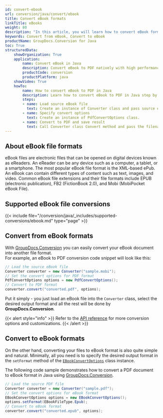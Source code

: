 ```yaml
---
id: convert-ebook
url: conversion/java/convert/ebook
title: Convert eBook formats
linkTitle: eBooks
weight: 80
description: "In this article, you will learn how to convert eBook formats with GroupDocs.Conversion for Java."
keywords: Convert from eBook, Convert to eBook
productName: GroupDocs.Conversion for Java
toc: True
structuredData:
    showOrganization: True
    application:    
        name: Convert eBook in Java    
        description: Convert eBook to PDF natively with high performance using Java language and GroupDocs.Conversion for Java APIs
        productCode: conversion
        productPlatform: java 
    showVideo: True
    howTo:
        name: How to convert eBook to PDF in Java 
        description: Learn how to convert eBook to PDF in Java step by step
        steps:
        - name: Load source eBook file 
          text: Create an instance of Converter class and pass source eBook file path as a constructor parameter. You may specify absolute or relative file paths as per your requirements. 
        - name: Specify convert options 
          text: Create an instance of PdfConvertOptions class.
        - name: Convert to PDF and save result 
          text: Call Converter class Convert method and pass the filename for the converted PDF file and the PdfConvertOptions object from the previous step as parameters.
---
```


## About eBook file formats

eBook files are electronic files that can be opened on digital devices known as eReaders. An eReader can be any device such as a computer, a tablet, or a smartphone. The most popular eBook file format is the XML-based ePub. An eBook can contain different types of content such as text, images, and video. Common eBook file extensions and their file formats include EPUB (electronic publication), FB2 (FictionBook 2.0), and Mobi (MobiPocket eBook File).

## Supported eBook file conversions

{{< include file="/conversion/java/_includes/supported-conversions/ebook.md" type="page" >}}

## Convert from eBook formats

With [GroupDocs.Conversion](https://products.groupdocs.com/conversion/java) you can easily convert your eBook document into another file format.  
For example, an eBook to PDF conversion code snippet will look like this:

```java
// Load the source eBook file
Converter converter = new Converter("sample.mobi");
// Set the convert options for PDF format
PdfConvertOptions options = new PdfConvertOptions();
// Convert to PDF format
converter.convert("converted.pdf", options);
```

Put it simply - you just load an eBook file into the `Converter` class, select the desired output format and all the rest will be done by **GroupDocs.Conversion**.  

{{< alert style="info" >}}
Refer to the [API reference](https://reference.groupdocs.com/conversion/java/groupdocs.conversion.options.convert) for more conversion options and customizations.
{{< /alert >}}

## Convert to eBook formats

On the other hand, converting your files to eBook format is also quite simple and natural. Minimally, all you need is to specify the desired output format in the `setFormat` method of the [`EBookConvertOptions`](https://reference.groupdocs.com/conversion/java/groupdocs.conversion.options.convert/ebookconvertoptions/) class instance.

The following code sample demonstrates how to convert a PDF document to eBook format in Java using [GroupDocs.Conversion](https://products.groupdocs.com/conversion/java).

```java
// Load the source PDF file
Converter converter = new Converter("sample.pdf");
// Set the convert options for eBook format
EBookConvertOptions options = new EBookConvertOptions();
options.setFormat(EBookFileType.Epub);
// Convert to eBook format
converter.convert("converted.epub", options);
```
